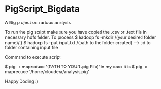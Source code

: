 # PigScript_Bigdata
A Big project on various analysis

To run the pig script make sure you have copied the .csv or .text file in necessary hdfs folder.
To process
$ hadoop fs -mkdir /(your desired folder name)/()
$ hadoop fs -put input.txt /(path to the folder created) --> cd to folder containing input file

Command to execute script

$ pig -x mapreduce '(PATH TO YOUR .pig File)' in my case it is
$ pig -x mapreduce '/home/cloudera/analysis.pig'


Happy Coding :)

